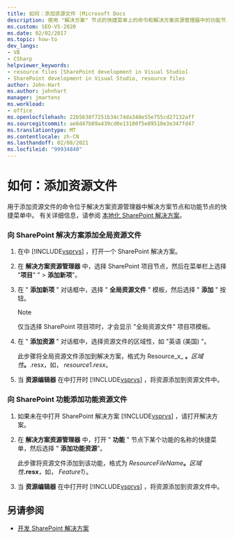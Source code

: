 ```yaml
---
title: 如何：添加资源文件 |Microsoft Docs
description: 使用 "解决方案" 节点的快捷菜单上的命令和解决方案资源管理器中的功能节点，在 Visual Studio 中添加资源文件。
ms.custom: SEO-VS-2020
ms.date: 02/02/2017
ms.topic: how-to
dev_langs:
- VB
- CSharp
helpviewer_keywords:
- resource files [SharePoint development in Visual Studio]
- SharePoint development in Visual Studio, resource files
author: John-Hart
ms.author: johnhart
manager: jmartens
ms.workload:
- office
ms.openlocfilehash: 22b5638f7251b34c74da348e55e755cd27132aff
ms.sourcegitcommit: ae6d47b09a439cd0e13180f5e89510e3e347fd47
ms.translationtype: MT
ms.contentlocale: zh-CN
ms.lasthandoff: 02/08/2021
ms.locfileid: "99934840"
---
```

# <a name="how-to-add-a-resource-file"></a>如何：添加资源文件
  用于添加资源文件的命令位于解决方案资源管理器中解决方案节点和功能节点的快捷菜单中。 有关详细信息，请参阅 [本地化 SharePoint 解决方案](../sharepoint/localizing-sharepoint-solutions.md)。

### <a name="to-add-a-global-resource-file-to-a-sharepoint-solution"></a>向 SharePoint 解决方案添加全局资源文件

1. 在中 [!INCLUDE[vsprvs](../sharepoint/includes/vsprvs-md.md)] ，打开一个 SharePoint 解决方案。

2. 在 **解决方案资源管理器** 中，选择 SharePoint 项目节点，然后在菜单栏上选择 "**项目**" "  >  **添加新项**"。

3. 在 " **添加新项** " 对话框中，选择 " **全局资源文件** " 模板，然后选择 " **添加** " 按钮。

   > [!NOTE]
   > 仅当选择 SharePoint 项目项时，才会显示 "全局资源文件" 项目项模板。

4. 在 " **添加资源** " 对话框中，选择资源文件的区域性，如 "英语 (美国) "。

    此步骤将全局资源文件添加到解决方案，格式为 Resource_x_ **。**<em>区域性</em><strong>。</strong>.resx，如， *resource1.resx*。

5. 当 **资源编辑器** 在中打开时 [!INCLUDE[vsprvs](../sharepoint/includes/vsprvs-md.md)] ，将资源添加到资源文件中。

### <a name="to-add-a-feature-resource-file-to-a-sharepoint-feature"></a>向 SharePoint 功能添加功能资源文件

1. 如果未在中打开 SharePoint 解决方案 [!INCLUDE[vsprvs](../sharepoint/includes/vsprvs-md.md)] ，请打开解决方案。

2. 在 **解决方案资源管理器** 中，打开 " **功能** " 节点下某个功能的名称的快捷菜单，然后选择 " **添加功能资源**"。

     此步骤将资源文件添加到该功能，格式为 _ResourceFileName_**。**_区域性_**.resx**，如， *Feature1*）。

3. 当 **资源编辑器** 在中打开时 [!INCLUDE[vsprvs](../sharepoint/includes/vsprvs-md.md)] ，将资源添加到资源文件中。

## <a name="see-also"></a>另请参阅
- [开发 SharePoint 解决方案](../sharepoint/developing-sharepoint-solutions.md)
